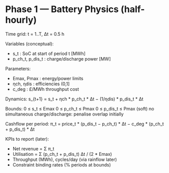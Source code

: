 # Phase 1 — Battery Physics (half-hourly)

Time grid: t = 1..T, Δt = 0.5 h

Variables (conceptual):
- s_t  : SoC at start of period t  [MWh]
- p_ch_t, p_dis_t : charge/discharge power [MW]

Parameters:
- Emax, Pmax       : energy/power limits
- ηch, ηdis        : efficiencies (0,1]
- c_deg            : £/MWh throughput cost

Dynamics:
s_{t+1} = s_t + ηch * p_ch_t * Δt − (1/ηdis) * p_dis_t * Δt

Bounds:
0 ≤ s_t ≤ Emax
0 ≤ p_ch_t ≤ Pmax
0 ≤ p_dis_t ≤ Pmax
(soft) no simultaneous charge/discharge: penalise overlap initially

Cashflow per period:
π_t = price_t * (p_dis_t − p_ch_t) * Δt − c_deg * (p_ch_t + p_dis_t) * Δt

KPIs to report (later):
- Net revenue = Σ π_t
- Utilisation = Σ (p_ch_t + p_dis_t) Δt / (2 * Emax)
- Throughput (MWh), cycles/day (via rainflow later)
- Constraint binding rates (% periods at bounds)
